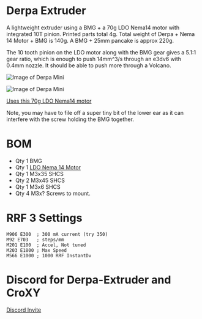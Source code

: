 # Derpa Extruder
 
A lightweight extruder using a BMG + a 70g LDO Nema14 motor with integrated 10T pinion.  Printed parts total 4g.  Total weight of Derpa + Nema 14 Motor + BMG is 140g.  A BMG + 25mm pancake is approx 220g.

The 10 tooth pinion on the LDO motor along with the BMG gear gives a 5.1:1 gear ratio, which is enough to push 14mm^3/s through an e3dv6 with 0.4mm nozzle.  It should be able to push more through a Volcano.

 ![Image of Derpa Mini](https://github.com/wesc23/Derpa-Mini/blob/master/images/derpa-mini.png?raw=true)
 
 ![Image of Derpa Mini](https://github.com/wesc23/Derpa-Mini/blob/master/images/derpa-mini-rear.png?raw=true) 
 
 [Uses this 70g LDO Nema14 motor](https://www.printedsolid.com/products/ldo-nema-14-motor-ldo-36sth17-1004ahg?variant=32690500370517)

Note, you may have to file off a super tiny bit of the lower ear as it can interfere with the screw holding the BMG together.  

# BOM
  - Qty 1 BMG
  - Qty 1 [LDO Nema 14 Motor](https://www.printedsolid.com/products/ldo-nema-14-motor-ldo-36sth17-1004ahg?variant=32690500370517)
  - Qty 1 M3x35 SHCS
  - Qty 2 M3x45 SHCS
  - Qty 1 M3x6 SHCS
  - Qty 4 M3x? Screws to mount.

# RRF 3 Settings
```
M906 E300  ; 300 mA current (try 350)
M92 E703   ; steps/mm
M201 E100  ; Accel, Not tuned
M203 E1800 ; Max Speed
M566 E1000 ; 1000 RRF InstantDv
```
# Discord for Derpa-Extruder and CroXY

[Discord Invite](https://discord.gg/ryj6wyx)


